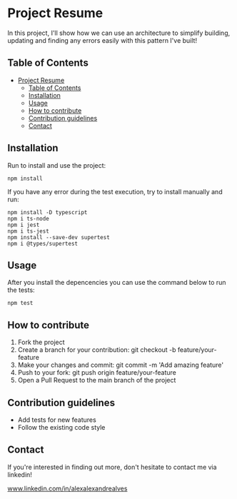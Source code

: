 # Project Resume

In this project, I'll show how we can use an architecture to simplify building, updating and finding any errors
easily with this pattern I've built!

## Table of Contents

- [Project Resume](#project-resume)
  - [Table of Contents](#table-of-contents)
  - [Installation](#installation)
  - [Usage](#usage)
  - [How to contribute](#how-to-contribute)
  - [Contribution guidelines](#contribution-guidelines)
  - [Contact](#contact)

## Installation

Run to install and use the project:

`npm install`

If you have any error during the test execution, try to install manually and run:

`npm install -D typescript`   
`npm i ts-node`   
`npm i jest`   
`npm i ts-jest`   
`npm install --save-dev supertest`   
`npm i @types/supertest`

## Usage

After you install the depencencies you can use the command below to run the tests:

`npm test`

## How to contribute
1. Fork the project
2. Create a branch for your contribution: git checkout -b feature/your-feature
3. Make your changes and commit: git commit -m 'Add amazing feature'
4. Push to your fork: git push origin feature/your-feature
5. Open a Pull Request to the main branch of the project

## Contribution guidelines

   - Add tests for new features
   - Follow the existing code style

## Contact

If you're interested in finding out more, don't hesitate to contact me via linkedin!

www.linkedin.com/in/alexalexandrealves 